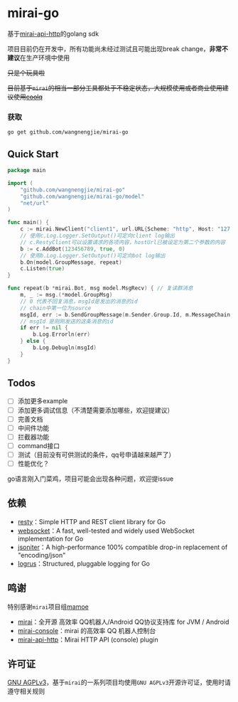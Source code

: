# mirai-go
基于[mirai-api-http](https://github.com/project-mirai/mirai-api-http)的golang sdk

项目目前仍在开发中，所有功能尚未经过测试且可能出现break change，**非常不建议**在生产环境中使用

~~只是个玩具啦~~

~~目前基于`mirai`的相当一部分工具都处于不稳定状态，大规模使用或者商业使用建议使用[coolq](https://cqp.cc/)~~

### 获取

```
go get github.com/wangnengjie/mirai-go
```

## Quick Start

```go
package main

import (
	"github.com/wangnengjie/mirai-go"
	"github.com/wangnengjie/mirai-go/model"
	"net/url"
)

func main() {
	c := mirai.NewClient("client1", url.URL{Scheme: "http", Host: "127.0.0.1:8080"}, "12345678")
	// 使用c.Log.Logger.SetOutput()可定向client log输出
	// c.RestyClient可以设置请求的各项内容，hostUrl已被设定为第二个参数的内容
	b := c.AddBot(123456789, true, 0)
	// 使用b.Log.Logger.SetOutput()可定向bot log输出
	b.On(model.GroupMessage, repeat)
	c.Listen(true)
}

func repeat(b *mirai.Bot, msg model.MsgRecv) { // 复读群消息
	m, _ := msg.(*model.GroupMsg)
	// 0 代表不回复消息，msgId是发出的消息的id
	// chain中第一位为source
	msgId, err := b.SendGroupMessage(m.Sender.Group.Id, m.MessageChain[1:], 0)
	// msgId 是刚刚发送的这条消息的id
	if err != nil {
		b.Log.Errorln(err)
	} else {
		b.Log.Debugln(msgId)
	}
}

```

## Todos

- [ ] 添加更多example
- [ ] 添加更多调试信息（不清楚需要添加哪些，欢迎提建议）
- [ ] 完善文档
- [ ] 中间件功能
- [ ] 拦截器功能
- [ ] command接口
- [ ] 测试（目前没有可供测试的条件，qq号申请越来越严了）
- [ ] 性能优化？

go语言刚入门菜鸡，项目可能会出现各种问题，欢迎提issue

## 依赖

- [resty](https://github.com/go-resty/resty)：Simple HTTP and REST client library for Go
- [websocket](https://github.com/gorilla/websocket)：A fast, well-tested and widely used WebSocket implementation for Go
- [jsoniter](https://github.com/json-iterator/go)：A high-performance 100% compatible drop-in replacement of "encoding/json"
- [logrus](https://github.com/sirupsen/logrus)：Structured, pluggable logging for Go

## 鸣谢

特别感谢`mirai`项目组[mamoe](https://github.com/mamoe)

- [mirai](https://github.com/mamoe/mirai)：全开源 高效率 QQ机器人/Android QQ协议支持库 for JVM / Android
- [mirai-console](https://github.com/mamoe/mirai-console)：mirai 的高效率 QQ 机器人控制台
- [mirai-api-http](https://github.com/mamoe/mirai-api-http)：Mirai HTTP API (console) plugin

## 许可证

[GNU AGPLv3](https://choosealicense.com/licenses/agpl-3.0/)，基于`mirai`的一系列项目均使用`GNU AGPLv3`开源许可证，使用时请遵守相关规则